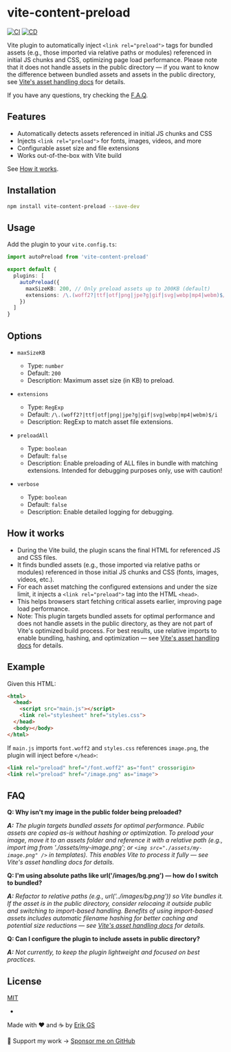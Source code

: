 # vite-content-preload

[![CI](https://github.com/ErikGS/vite-content-preload/actions/workflows/ci.yml/badge.svg)](https://github.com/ErikGS/vite-content-preload/actions/workflows/ci.yml)
[![CD](https://github.com/ErikGS/vite-content-preload/actions/workflows/cd.yml/badge.svg)](https://github.com/ErikGS/vite-content-preload/actions/workflows/cd.yml)

Vite plugin to automatically inject `<link rel="preload">` tags for bundled assets (e.g., those imported via relative paths or modules) referenced in initial JS chunks and CSS, optimizing page load performance. Please note that it does not handle assets in the public directory — if you want to know the difference between bundled assets and assets in the public directory, see [Vite's asset handling docs](https://vite.dev/guide/assets) for details.

If you have any questions, try checking the [F.A.Q](#faq).

## Features

- Automatically detects assets referenced in initial JS chunks and CSS
- Injects `<link rel="preload">` for fonts, images, videos, and more
- Configurable asset size and file extensions
- Works out-of-the-box with Vite build

See [How it works](#how-it-works).

## Installation

```bash
npm install vite-content-preload --save-dev
```

## Usage

Add the plugin to your `vite.config.ts`:

```typescript
import autoPreload from 'vite-content-preload'

export default {
  plugins: [
    autoPreload({
      maxSizeKB: 200, // Only preload assets up to 200KB (default)
      extensions: /\.(woff2?|ttf|otf|png|jpe?g|gif|svg|webp|mp4|webm)$/i // File types to preload (default)
    })
  ]
}
```

## Options

- `maxSizeKB`
  - Type: `number`
  - Default: `200`
  - Description: Maximum asset size (in KB) to preload.

- `extensions`
  - Type: `RegExp`
  - Default: `/\.(woff2?|ttf|otf|png|jpe?g|gif|svg|webp|mp4|webm)$/i`
  - Description: RegExp to match asset file extensions.

- `preloadAll`
  - Type: `boolean`
  - Default: `false`
  - Description: Enable preloading of ALL files in bundle with matching extensions. Intended for debugging purposes only, use with caution!

- `verbose`
  - Type: `boolean`
  - Default: `false`
  - Description: Enable detailed logging for debugging.

## How it works

- During the Vite build, the plugin scans the final HTML for referenced JS and CSS files.
- It finds bundled assets (e.g., those imported via relative paths or modules) referenced in those initial JS chunks and CSS (fonts, images, videos, etc.).
- For each asset matching the configured extensions and under the size limit, it injects a `<link rel="preload">` tag into the HTML `<head>`.
- This helps browsers start fetching critical assets earlier, improving page load performance.
- Note: This plugin targets bundled assets for optimal performance and does not handle assets in the public directory, as they are not part of Vite's optimized build process. For best results, use relative imports to enable bundling, hashing, and optimization — see [Vite's asset handling docs](https://vite.dev/guide/assets) for details.

## Example

Given this HTML:

```html
<html>
  <head>
    <script src="main.js"></script>
    <link rel="stylesheet" href="styles.css">
  </head>
  <body></body>
</html>
```

If `main.js` imports `font.woff2` and `styles.css` references `image.png`, the plugin will inject before `</head>`:

```html
<link rel="preload" href="/font.woff2" as="font" crossorigin>
<link rel="preload" href="/image.png" as="image">
```

## FAQ

**Q: Why isn't my image in the public folder being preloaded?**

***A:** The plugin targets bundled assets for optimal performance. Public assets are copied as-is without hashing or optimization. To preload your image, move it to an assets folder and reference it with a relative path (e.g., import img from './assets/my-image.png'; or `<img src="./assets/my-image.png" />` in templates). This enables Vite to process it fully — see Vite's asset handling docs for details.*

**Q: I'm using absolute paths like url('/images/bg.png') — how do I switch to bundled?**

***A:** Refactor to relative paths (e.g., url('../images/bg.png')) so Vite bundles it. If the asset is in the public directory, consider relocaing it outside public and switching to import-based handling. Benefits of using import-based assets includes automatic filename hashing for better caching and potential size reductions — see [Vite's asset handling docs](https://vite.dev/guide/assets) for details.*

**Q: Can I configure the plugin to include assets in public directory?**

***A:** Not currently, to keep the plugin lightweight and focused on best practices.*

## License

[MIT](https://github.com/ErikGS/vite-content-preload/?tab=MIT-1-ov-file)

-

Made with ❤️ and ☕ by [Erik GS](https://github.com/ErikGS)

💖 Support my work → [Sponsor me on GitHub](https://github.com/sponsors/ErikGS)
